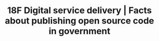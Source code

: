 ---
layout: post
link: https://18f.gsa.gov/2016/08/08/facts-about-publishing-open-source-code-in-government/
title: 18F  Digital service delivery | Facts about publishing open source code in government
---